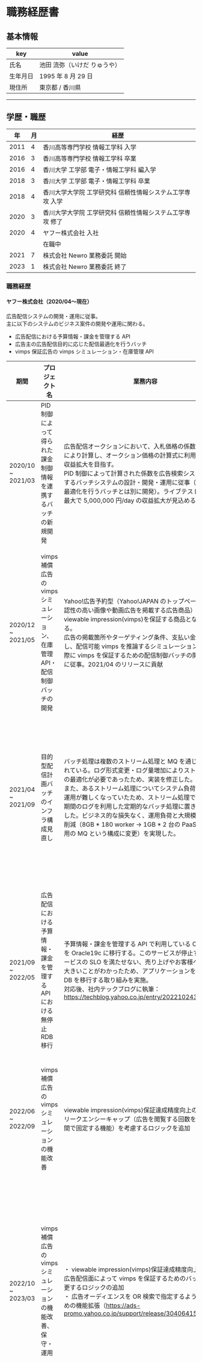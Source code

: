 # 職務経歴書

## 基本情報

|key|value|
|---|---|
|氏名|池田 流弥（いけだ りゅうや）|
|生年月日|1995 年 8 月 29 日|
|現住所|東京都 / 香川県|

---

## 学歴・職歴

|年|月|経歴|
|---|---|---|
|2011|4|香川高等専門学校 情報工学科 入学|
|2016|3|香川高等専門学校 情報工学科 卒業|
|2016|4|香川大学 工学部 電子・情報工学科 編入学|
|2018|3|香川大学 工学部 電子・情報工学科 卒業|
|2018|4|香川大学大学院 工学研究科 信頼性情報システム工学専攻 入学|
|2020|3|香川大学大学院 工学研究科 信頼性情報システム工学専攻 修了|
|2020|4|ヤフー株式会社 入社|
|||在職中|
|2021|7|株式会社 Newro 業務委託 開始|
|2023|1|株式会社 Newro 業務委託 終了|

### 職務経歴

#### ヤフー株式会社（2020/04〜現在）

広告配信システムの開発・運用に従事。<br>主に以下のシステムのビジネス案件の開発や運用に関わる。

- 広告配信における予算情報・課金を管理する API
- 広告主の広告配信目的に応じた配信最適化を行うバッチ
- vimps 保証広告の vimps シミュレーション・在庫管理 API

|期間|プロジェクト名|業務内容|利用技術|担当業務・役割|
|---|---|---|---|---|
|2020/10 ~ 2021/03|PID 制御によって得られた課金制御情報を連携するバッチの新規開発|広告配信オークションにおいて、入札価格の係数を PID 制御により計算し、オークション価格の計算式に利用することで収益拡大を目指す。<br> PID 制御によって計算された係数を広告検索システムに連携するバッチシステムの設計・開発・運用に従事（上記の配信最適化を行うバッチとは別に開発）。ライブテストにより、最大で 5,000,000 円/day の収益拡大が見込めることを確認|Go, S3, HDFS, Private PaaS|・係数を連携するシステムの設計・開発・運用<br>・関連チームとのコミュニケーション<br>・プロダクトオーナー|
|2020/12 ~ 2021/05|vimps 補償広告の vimps シミュレーション、在庫管理 API・配信制御バッチの開発|Yahoo!広告予約型（Yahoo!JAPAN のトップページなどに視認性の高い画像や動画広告を掲載する広告商品）は viewable impression(vimps)を保証する商品となっている。<br>広告の掲載箇所やターゲティング条件、支払い金額を入力とし、配信可能 vimps を推論するシミュレーション API と実際に vimps を保証するための配信制御バッチの開発・運用に従事。2021/04 のリリースに貢献|Java, Go, SpringBoot, MySQL, Apache Solr, Amazon S3, Apache Cassandra, HDFS, Kong(API Gateway), Private PaaS|・東京 2020 五輪などの大量に vimps が見込めるときのシミュレーション API と配信制御バッチの特殊ロジックの開発<br>・シミュレーション API のマルチ AZ 化<br>|
|2021/04 ~ 2021/09|目的型配信計画バッチのインフラ構成見直し|バッチ処理は複数のストリーム処理と MQ を通じて実施されている。ログ形式変更・ログ量増加によりストリーム処理の最適化が必要であったため、実装を修正した。<br>また、あるストリーム処理についてシステム負荷が大きく、運用が難しくなっていたため、ストリーム処理ではなく一定期間のログを利用した定期的なバッチ処理に置き換えを実施した。ビジネス的な損失なく、運用負荷と大規模なリソース削減（8GB * 180 worker -> 1GB * 2 台の PaaS + 社内共用の MQ という構成に変更）を実現した。|Java, Go, SpringBoot, Apache Cassandra, Apache Storm, Kafka(廃止）, Apache Pulsar , Amazon S3, Private PaaS|・ストリーム処理の実装修正<br>・インフラ構成置き換え作業<br>・インフラを置き換えることでのシステム負荷と移行スケジュールの見積もり|
|2021/09 ~ 2022/05|広告配信における予算情報・課金を管理する API における無停止 RDB 移行|予算情報・課金を管理する API で利用している Oracle12c を Oracle19c に移行する。このサービスが停止すると他サービスの SLO を満たせない、売り上げやお客様への影響が大きいことがわかったため、アプリケーションを停止せず、DB を移行する取り組みを実施。<br />  対応後、社内テックブログに執筆：https://techblog.yahoo.co.jp/entry/2022102430369838/ |Java, SpringBoot, OracleDB, VM, chef, S3, protocol buffer|・Oracle19c での各種パフォーマンス検証<br>・性能面、ビジネス面での技術的負債の解消<br>・ DB マイグレーションのための機能開発<br>・関連チームとのコミュニケーション|
|2022/06 ~ 2022/09|vimps 補償広告の vimps シミュレーションの機能改善|viewable impression(vimps)保証達成精度向上のため、フリークエンシーキャップ（広告を閲覧する回数を指定した期間で固定する機能）を考慮するロジックを追加|Java, SpringBoot, MySQL, Apache Solr, Amazon S3, HDFS, Kong(API Gateway), Private PaaS|・改善後のシミュレーションロジックの設計からリリースまで（設計、実装、性能試験、リリース）|
|2022/10 ~ 2023/03|vimps 補償広告の vimps シミュレーションの機能改善、保守・運用|・ viewable impression(vimps)保証達成精度向上のため、広告配信面によって vimps を保証するためのバッファを変更するロジックの追加<br>・ 広告オーディエンスを OR 検索で指定するようにするための機能拡張（https://ads-promo.yahoo.co.jp/support/release/30406415.html)|Java, SpringBoot, MySQL, Apache Solr, Amazon S3, HDFS, Kong(API Gateway), Private PaaS|・ 改善後のシミュレーションロジック及びオーディエンスの検索条件を変更する案件の設計からリリースまで（外部チームとのコミュニケーション、設計、実装、性能試験、リリース）<br>・ シミュレーションシステムのシステムオーナー|
|2022/12 ~ 現在|広告配信における予算情報・課金を管理する API のコード改善|予算情報・課金を管理する API は度重なる機能追加に伴い、コードの機能追加が難しい状態となっていた。<br>・ 機能改修のしやすいアーキテクチャや実装方針の提案、テストピラミッド・テストレベルを念頭においたテスト方針の提案を実施<br>・2023/04 現在、提案したテスト方針を採用し、レガシーなテストについて刷新が完了。提案した実装方針で一部機能が実装されている状態であるため、全ての機能について実装を刷新中|Java, SpringBoot, OracleDB, kubernetes, Amazon S3, protocol buffer|・ 刷新後の大まかなクラス構成を示したプロトタイプの作成、刷新後のアーキテクチャ・実装方針の提案<br>・ 負債となっていたテストの改善方針をテストピラミッド・テストサイズを考慮して提案、ユニットテスト以外の全てのテストについて刷新完了<br>・ 新機能開発時に刷新後の実装方針で実装できるようサポート<br>・ 既存機能の刷新中|

### 株式会社Newro（2021/07〜2023/01）

英語教育 SaaS システムの開発に従事。<br>現在は 30 名ほどの塾生に利用していただき、システムの効果検証中。

|期間|プロジェクト名|業務内容|利用技術|担当業務・役割|
|---|---|---|---|---|
|2021/07 ~ 2022/01|MVP プロダクトの改修・保守運用|MVP として開発された SaaS システムの保守運用を担当。また、アカウント追加や利用している音声評価 API の切り替えも実施|Python, Django, EC2, Github Actions|・MVP アプリケーションへの Git 管理、CI の導入<br>・オフショアに頼って開発された機能の修正・レビュー<br>・保守運用|
|2021/10 ~ 2023/01|ネイティブアプリへの移管|MVP として開発された SaaS システムの利便性、本格的な開発のため、ネイティブアプリへの移管を実施。エンジニアの副業メンバーは自分を含む 2 名であったため、自分はバックエンドの開発全般を担当。<br>メンバーの少なさからバックエンド、フロントエンドのコンテキストスイッチが発生しない TypeScript をメインの言語として採用|TypeScript, Nest.js, Prisma, Go, Docker, Aurora MySQL, ECS, CodeDeploy, Lambda, Amazon API Gateway, GitHub Actions, Terraform|・ネイティブアプリ用の Web API の設計・開発・運用全て<br>・Web API への Ci/CD の導入<br>・アプリケーションが利用するリソースの IaC|
|2022/02 ~ 2023/01|ネイティブアプリの機能追加・デザイン改修|ネイティブアプリ側で実現したい要件が増えたため、ネイティブアプリの機能・デザイン改修に従事。2023/01 にサービスクローズ|TypeScript, React Native, React-Hooks-Form, Zeplin|

---

## 技術スタック

### 言語

- Java
- Go
- Python
- TypeScript

### フレームワーク

- SpringBoot
- React・Next.js
- Nest.js

### インフラ・その他

- MySQL・OracleDB
    - 実行計画から SQL のチューニングの実施（OracleDB）
    - インデックスの改善（OracleDB）
    - DB 移行の経験あり（OracleDB）
- AWS
  - IaC を使って WebAPI に必要な一通りのインフラを構築できる程度。業務では利用していないため、AWS 上のインフラチューニングなどは不得意
- Terraform

---

## 連絡先・各種アカウント

|項目|値|
|---|---|
|メールアドレス|tech.adeki@gmail.com|
|Github|[s14t284](https://github.com/s14t284)|
|Zenn|[ikechan0829](https://twitter.com/techadeki)|

---

## 課外活動

### OSS

- [TorchCRF](https://github.com/s14t284/TorchCRF)：Conditional Random Fields の pytorch 1.0 対応
- [miNER](https://github.com/s14t284/miNER)：固有表現抽出の実験結果を簡単に評価できるライブラリ
- [foggo](https://github.com/s14t284/foggo)：Go の 構造体定義から Functional Options Pattern のコードを自動生成する CLI ツール
- [virtual-pilgrimage](https://github.com/sports-club-hanzan/virtual-pilgrimage)：仮想的に四国八十八ヶ所お遍路を体験できる歩数系アプリ。地方自治体から依頼され、開発したアプリケーション

### 執筆歴

- [サービス無停止でRDB移行 〜 Yahoo!広告のOracleDB移行事例 ・ Yahoo! JAPAN Tech Blog](https://techblog.yahoo.co.jp/entry/2022102430369838/)
- [ECS Fargate上で公開しているPrometheus形式のメトリクスをDatadogのカスタムメトリクスとして登録するまで](https://zenn.dev/ikechan0829/articles/dd_custom_metrics_ecs_fargate)
- [Go の 構造体定義から Functional Options Pattern のコードを自動生成する CLI ツールを作った・Zenn](https://zenn.dev/ikechan0829/articles/foggo_generate_fop_cli)
- [24時間で漫画みたいにニュースを読めるアプリを開発した話 ・ Yahoo! JAPAN Tech Blog](https://techblog.yahoo.co.jp/entry/2020071630011382/)
- [Extraction of Food Product and Shop Names from Blog Articles Using Named Entity Recognition](https://link.springer.com/chapter/10.1007/978-981-15-6168-9_37)
  - Pacling2019(acceptance rate: 40-50%)
  - 上記論文を含む査読あり国際学会 2 件、査読なし国内学会 8 件に投稿・発表

### 資格・賞歴

|年|概要|
|---|---|
|2020|特に優れた業績による返還免除（全額）, 日本学生支援機構|
|2019|2019 年度 香川大学大学院 特待生|
|2017|2017 年度 香川大学 特待生|
|2016|応用情報技術者試験 合格|
